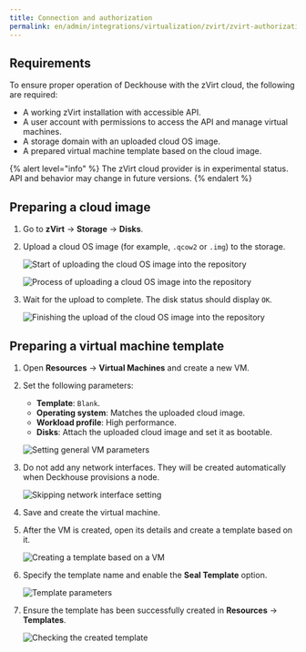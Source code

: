 ```yaml
---
title: Connection and authorization
permalink: en/admin/integrations/virtualization/zvirt/zvirt-authorization.html
---
```


## Requirements

To ensure proper operation of Deckhouse with the zVirt cloud, the following are required:

- A working zVirt installation with accessible API.
- A user account with permissions to access the API and manage virtual machines.
- A storage domain with an uploaded cloud OS image.
- A prepared virtual machine template based on the cloud image.

{% alert level="info" %}
The zVirt cloud provider is in experimental status.
API and behavior may change in future versions.
{% endalert %}

## Preparing a cloud image

1. Go to **zVirt** → **Storage** → **Disks**.
1. Upload a cloud OS image (for example, `.qcow2` or `.img`) to the storage.

   ![Start of uploading the cloud OS image into the repository](../../../../images/cloud-provider-zvirt/template/step_env_en_01.png)

   ![Process of uploading a cloud OS image into the repository](../../../../images/cloud-provider-zvirt/template/step_env_en_02.png)

1. Wait for the upload to complete. The disk status should display `OK`.

   ![Finishing the upload of the cloud OS image into the repository](../../../../images/cloud-provider-zvirt/template/step_env_en_03.png)

## Preparing a virtual machine template

1. Open **Resources** → **Virtual Machines** and create a new VM.

1. Set the following parameters:
   - **Template**: `Blank`.
   - **Operating system**: Matches the uploaded cloud image.
   - **Workload profile**: High performance.
   - **Disks**: Attach the uploaded cloud image and set it as bootable.

   ![Setting general VM parameters](../../../../images/cloud-provider-zvirt/template/step_env_en_04.png)

1. Do not add any network interfaces.
   They will be created automatically when Deckhouse provisions a node.

   ![Skipping network interface setting](../../../../images/cloud-provider-zvirt/template/step_env_en_05.png)

1. Save and create the virtual machine.

1. After the VM is created, open its details and create a template based on it.

   ![Creating a template based on a VM](../../../../images/cloud-provider-zvirt/template/step_env_en_07.png)

1. Specify the template name and enable the **Seal Template** option.

   ![Template parameters](../../../../images/cloud-provider-zvirt/template/step_env_en_08.png)

1. Ensure the template has been successfully created in **Resources** → **Templates**.

   ![Checking the created template](../../../../images/cloud-provider-zvirt/template/step_env_en_09.png)
